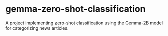 # gemma-zero-shot-classification
A project implementing zero-shot classification using the Gemma-2B model for categorizing news articles.
